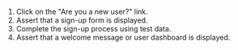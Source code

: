 1. Click on the "Are you a new user?" link.
2. Assert that a sign-up form is displayed.
3. Complete the sign-up process using test data.
4. Assert that a welcome message or user dashboard is displayed.